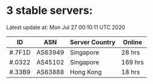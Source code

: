 # 3 stable servers:

Latest update at: Mon Jul 27 00:10:11 UTC 2020

| ID | ASN | Server Country | Online |
| -- | --- | -------------- | ------ |
| #.7F1D | AS63949 | Singapore | 28 hrs |
| #.0322 | AS45102 | Singapore | 169 hrs |
| #.33B9 | AS63888 | Hong Kong | 18 hrs |

